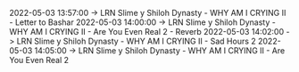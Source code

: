 2022-05-03 13:57:00 -> LRN Slime y Shiloh Dynasty - WHY AM I CRYING II - Letter to Bashar
2022-05-03 14:00:00 -> LRN Slime y Shiloh Dynasty - WHY AM I CRYING II - Are You Even Real 2 - Reverb
2022-05-03 14:02:00 -> LRN Slime y Shiloh Dynasty - WHY AM I CRYING II - Sad Hours 2
2022-05-03 14:05:00 -> LRN Slime y Shiloh Dynasty - WHY AM I CRYING II - Are You Even Real 2
